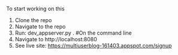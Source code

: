 To start working on this

1. Clone the repo
2. Navigate to the repo
3. Run: dev_appserver.py . #On the command line
4. Navigate to http://localhost:8080
5. See live site: https://multiuserblog-161403.appspot.com/signup
